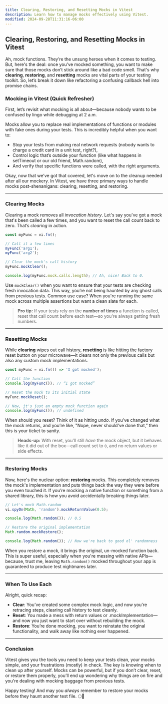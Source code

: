 ```yaml
---
title: Clearing, Restoring, and Resetting Mocks in Vitest
description: Learn how to manage mocks effectively using Vitest.
modified: 2024-09-28T11:31:16-06:00
---
```


## Clearing, Restoring, and Resetting Mocks in Vitest

Ah, mock functions. They’re the unsung heroes when it comes to testing. But, here's the deal: once you’ve mocked something, you want to make sure that those mocks don’t stick around like a bad code smell. That's why **clearing**, **restoring**, and **resetting** mocks are vital parts of your testing toolkit. So, let’s break it down like refactoring a confusing callback hell into promise chains.

### Mocking in Vitest (Quick Refresher)

First, let’s revisit what mocking is all about—because nobody wants to be confused by lingo while debugging at 2 a.m.

Mocks allow you to replace real implementations of functions or modules with fake ones during your tests. This is incredibly helpful when you want to:

- Stop your tests from making real network requests (nobody wants to charge a credit card in a unit test, right?),
- Control logic that’s outside your function (like what happens in setTimeout or our old friend, Math.random),
- And verify that specific functions were called, with the right arguments.

Okay, now that we’ve got that covered, let's move on to the cleanup needed after all our mockery. In Vitest, we have three primary ways to handle mocks post-shenanigans: clearing, resetting, and restoring.

---

### Clearing Mocks

Clearing a mock removes all _invocation history_. Let's say you've got a mock that's been called a few times, and you want to reset the call count back to zero. That’s _clearing_ in action.

```js
const myFunc = vi.fn();

// Call it a few times
myFunc('arg1');
myFunc('arg2');

// Clear the mock's call history
myFunc.mockClear();

console.log(myFunc.mock.calls.length); // Ah, nice! Back to 0.
```

Use `mockClear()` when you want to ensure that your tests are checking fresh invocation data. This way, you’re not being haunted by any ghost calls from previous tests. Common use case? When you're running the same mock across multiple assertions but want a clean slate for each.

> **Pro tip:** If your tests rely on the **number of times** a function is called, reset that call count before each test—so you're always getting fresh numbers.

---

### Resetting Mocks

While **clearing** wipes out call history, **resetting** is like hitting the factory reset button on your microwave—it clears not only the previous calls but also any custom mock implementations.

```js
const myFunc = vi.fn(() => 'I got mocked');

// Call the function
console.log(myFunc()); // “I got mocked”

// Reset the mock to its initial state
myFunc.mockReset();

// Now, it's just an empty mock function again
console.log(myFunc()); // undefined
```

When should you reset? Think of it as hitting _undo_. If you’ve changed what the mock returns, and you’re like, "Nope, never should've done that,” then this is your ticket to sanity.

> **Heads-up:** With reset, you'll still _have_ the mock object, but it behaves like it did out of the box—call count set to `0`, and no return values or side effects.

---

### Restoring Mocks

Now, here's the nuclear option: **restoring** mocks. This completely removes the mock's implementation and puts things back the way they were before you even touched it. If you’re mocking a native function or something from a shared library, this is how you avoid accidentally breaking things later.

```js
// Let's mock Math.random
vi.spyOn(Math, 'random').mockReturnValue(0.5);

console.log(Math.random()); // 0.5

// Restore the original implementation
Math.random.mockRestore();

console.log(Math.random()); // Now we're back to good ol' randomness
```

When you restore a mock, it brings the original, un-mocked function back. This is super useful, especially when you're messing with native APIs—because, trust me, leaving `Math.random()` mocked throughout your app is guaranteed to produce test nightmares later.

---

### When To Use Each

Alright, quick recap:

- **Clear**: You’ve created some complex mock logic, and now you're retracing steps, clearing call history to test cleanly.
- **Reset**: You made a mess with return values or .mockImplementation—and now you just want to start over without rebuilding the mock.
- **Restore**: You’re done mocking, you want to reinstate the original functionality, and walk away like nothing ever happened.

---

### Conclusion

Vitest gives you the tools you need to keep your tests clean, your mocks simple, and your frustrations (mostly) in check. The key is knowing when to clean up after yourself. Mocks can be powerful, but if you don’t clear, reset, or restore them properly, you’ll end up wondering why things are on fire and you're dealing with mocking baggage from previous tests.

Happy testing! And may you _always_ remember to restore your mocks before they haunt another test file. 🌕👻
